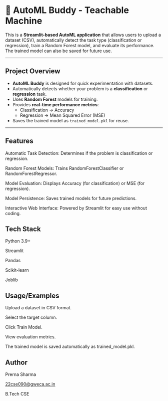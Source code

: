 # 🤖 AutoML Buddy - Teachable Machine

This is a **Streamlit-based AutoML application** that allows users to upload a dataset (CSV), automatically detect the task type (classification or regression), train a Random Forest model, and evaluate its performance. The trained model can also be saved for future use.

---

## Project Overview
- **AutoML Buddy** is designed for quick experimentation with datasets.
- Automatically detects whether your problem is a **classification** or **regression** task.
- Uses **Random Forest** models for training.
- Provides **real-time performance metrics**:
  - Classification → Accuracy
  - Regression → Mean Squared Error (MSE)
- Saves the trained model as `trained_model.pkl` for reuse.

---
## Features

Automatic Task Detection: Determines if the problem is classification or regression.

Random Forest Models: Trains RandomForestClassifier or RandomForestRegressor.

Model Evaluation: Displays Accuracy (for classification) or MSE (for regression).

Model Persistence: Saves trained models for future predictions.

Interactive Web Interface: Powered by Streamlit for easy use without coding.


## Tech Stack

Python 3.9+

Streamlit

Pandas

Scikit-learn

Joblib
## Usage/Examples
Upload a dataset in CSV format.

Select the target column.

Click Train Model.

View evaluation metrics.

The trained model is saved automatically as trained_model.pkl.



## Author

Prerna Sharma

22cse090@gweca.ac.in

B.Tech CSE



